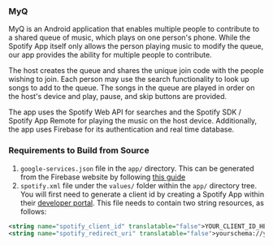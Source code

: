 ### MyQ

MyQ is an Android application that enables multiple people to contribute to a shared queue of music, which plays on one person's phone. While the Spotify App itself only allows the person playing music to modify the queue, our app provides the ability for multiple people to contribute.

The host creates the queue and shares the unique join code with the people wishing to join. Each person may use the search functionality to look up songs to add to the queue. The songs in the queue are played in order on the host's device and play, pause, and skip buttons are provided.

The app uses the Spotify Web API for searches and the Spotify SDK / Spotify App Remote for playing the music on the host device. Additionally, the app uses Firebase for its authentication and real time database.

### Requirements to Build from Source

1. `google-services.json` file in the `app/` directory.  This can be generated from the Firebase website by following [this guide][1]
2. `spotify.xml` file under the `values/` folder within the `app/` directory tree.  You will first need to generate a client id by creating a Spotify App within their [developer portal][2].  This file needs to contain two string resources, as follows:

```xml
<string name="spotify_client_id" translatable="false">YOUR_CLIENT_ID_HERE</string>
<string name="spotify_redirect_uri" translatable="false">yourschema://yourcallback</string>
```

[1]: https://support.google.com/firebase/answer/7015592?hl=en
[2]: https://developer.spotify.com/dashboard/
